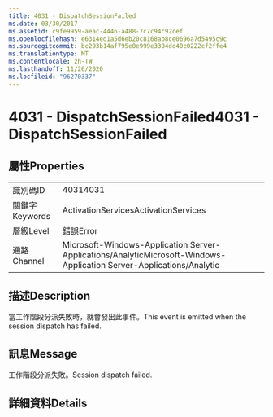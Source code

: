 ```yaml
---
title: 4031 - DispatchSessionFailed
ms.date: 03/30/2017
ms.assetid: c9fe9959-aeac-4446-a488-7c7c94c92cef
ms.openlocfilehash: e6314ed1a5d6eb20c8168ab8ce0696a7d5495c9c
ms.sourcegitcommit: bc293b14af795e0e999e3304dd40c0222cf2ffe4
ms.translationtype: MT
ms.contentlocale: zh-TW
ms.lasthandoff: 11/26/2020
ms.locfileid: "96270337"
---
```

# <a name="4031---dispatchsessionfailed"></a><span data-ttu-id="abd60-102">4031 - DispatchSessionFailed</span><span class="sxs-lookup"><span data-stu-id="abd60-102">4031 - DispatchSessionFailed</span></span>

## <a name="properties"></a><span data-ttu-id="abd60-103">屬性</span><span class="sxs-lookup"><span data-stu-id="abd60-103">Properties</span></span>  
  
|||  
|-|-|  
|<span data-ttu-id="abd60-104">識別碼</span><span class="sxs-lookup"><span data-stu-id="abd60-104">ID</span></span>|<span data-ttu-id="abd60-105">4031</span><span class="sxs-lookup"><span data-stu-id="abd60-105">4031</span></span>|  
|<span data-ttu-id="abd60-106">關鍵字</span><span class="sxs-lookup"><span data-stu-id="abd60-106">Keywords</span></span>|<span data-ttu-id="abd60-107">ActivationServices</span><span class="sxs-lookup"><span data-stu-id="abd60-107">ActivationServices</span></span>|  
|<span data-ttu-id="abd60-108">層級</span><span class="sxs-lookup"><span data-stu-id="abd60-108">Level</span></span>|<span data-ttu-id="abd60-109">錯誤</span><span class="sxs-lookup"><span data-stu-id="abd60-109">Error</span></span>|  
|<span data-ttu-id="abd60-110">通路</span><span class="sxs-lookup"><span data-stu-id="abd60-110">Channel</span></span>|<span data-ttu-id="abd60-111">Microsoft-Windows-Application Server-Applications/Analytic</span><span class="sxs-lookup"><span data-stu-id="abd60-111">Microsoft-Windows-Application Server-Applications/Analytic</span></span>|  
  
## <a name="description"></a><span data-ttu-id="abd60-112">描述</span><span class="sxs-lookup"><span data-stu-id="abd60-112">Description</span></span>  

 <span data-ttu-id="abd60-113">當工作階段分派失敗時，就會發出此事件。</span><span class="sxs-lookup"><span data-stu-id="abd60-113">This event is emitted when the session dispatch has failed.</span></span>  
  
## <a name="message"></a><span data-ttu-id="abd60-114">訊息</span><span class="sxs-lookup"><span data-stu-id="abd60-114">Message</span></span>  

 <span data-ttu-id="abd60-115">工作階段分派失敗。</span><span class="sxs-lookup"><span data-stu-id="abd60-115">Session dispatch failed.</span></span>  
  
## <a name="details"></a><span data-ttu-id="abd60-116">詳細資料</span><span class="sxs-lookup"><span data-stu-id="abd60-116">Details</span></span>
